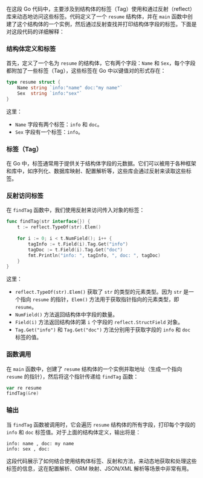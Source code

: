在这段 Go 代码中，主要涉及到结构体的标签（Tag）使用和通过反射（reflect）库来动态地访问这些标签。代码定义了一个 `resume` 结构体，并在 `main` 函数中创建了这个结构体的一个实例，然后通过反射查找并打印结构体字段的标签。下面是对这段代码的详细解释：

### 结构体定义和标签
首先，定义了一个名为 `resume` 的结构体，它有两个字段：`Name` 和 `Sex`，每个字段都附加了一些标签（Tag），这些标签在 Go 中以键值对的形式存在：

```go
type resume struct {
    Name string `info:"name" doc:"my name"`
    Sex  string `info:"sex"`
}
```
这里：
- `Name` 字段有两个标签：`info` 和 `doc`。
- `Sex` 字段有一个标签：`info`。

### 标签（Tag）
在 Go 中，标签通常用于提供关于结构体字段的元数据。它们可以被用于各种框架和库中，如序列化、数据库映射、配置解析等，这些库会通过反射来读取这些标签。

### 反射访问标签
在 `findTag` 函数中，我们使用反射来访问传入对象的标签：

```go
func findTag(str interface{}) {
    t := reflect.TypeOf(str).Elem()
    
    for i := 0; i < t.NumField(); i++ {
        tagInfo := t.Field(i).Tag.Get("info")
        tagDoc := t.Field(i).Tag.Get("doc")
        fmt.Println("info: ", tagInfo, ", doc: ", tagDoc)
    }
}
```
这里：
- `reflect.TypeOf(str).Elem()` 获取了 `str` 的类型的元素类型。因为 `str` 是一个指向 `resume` 的指针，`Elem()` 方法用于获取指针指向的元素类型，即 `resume`。
- `NumField()` 方法返回结构体中字段的数量。
- `Field(i)` 方法返回结构体的第 `i` 个字段的 `reflect.StructField` 对象。
- `Tag.Get("info")` 和 `Tag.Get("doc")` 方法分别用于获取字段的 `info` 和 `doc` 标签的值。

### 函数调用
在 `main` 函数中，创建了 `resume` 结构体的一个实例并取地址（生成一个指向 `resume` 的指针），然后将这个指针传递给 `findTag` 函数：

```go
var re resume
findTag(&re)
```

### 输出
当 `findTag` 函数被调用时，它会遍历 `resume` 结构体的所有字段，打印每个字段的 `info` 和 `doc` 标签值。对于上面的结构体定义，输出将是：

```
info: name , doc: my name
info: sex , doc: 
```

这段代码展示了如何结合使用结构体标签、反射和方法，来动态地获取和处理这些标签的信息，这在配置解析、ORM 映射、JSON/XML 解析等场景中非常有用。